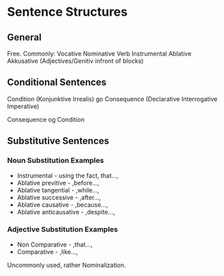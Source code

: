 # Sentence Structures
## General
Free. Commonly:
Vocative Nominative Verb Instrumental Ablative Akkusative (Adjectives/Genitiv infront of blocks)
## Conditional Sentences 
Condition (Konjunktive Irrealis) go Consequence (Declarative Interrogative Imperative)

Consequence og Condition
## Substitutive Sentences 
### Noun Substitution Examples
 - Instrumental - using the fact, that...,
 - Ablative previtive - ,before...,
 - Ablative tangential - ,while...,
 - Ablative successive - ,after...,
 - Ablative causative - ,because...,
 - Ablative anticausative - ,despite...,
### Adjective Substitution Examples 
 - Non Comparative - ,that...,
 - Comparative - ,like...,
 
 Uncommonly used, rather Nominalization.
